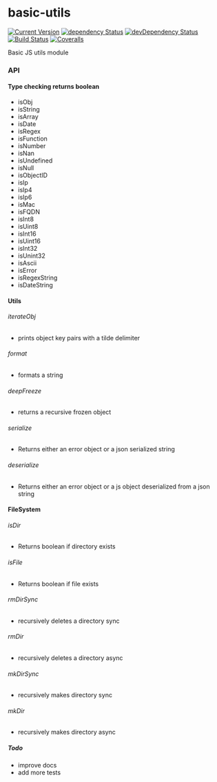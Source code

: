 # basic-utils

[![Current Version](https://img.shields.io/npm/v/basic-utils.svg?maxAge=1000)](https://www.npmjs.org/package/basic-utils)
[![dependency Status](https://img.shields.io/david/simon-p-r/basic-utils.svg?maxAge=1000)](https://david-dm.org/simon-p-r/basic-utils)
[![devDependency Status](https://img.shields.io/david/dev/simon-p-r/basic-utils.svg?maxAge=1000)](https://david-dm.org/simon-p-r/basic-utils?type=dev)
[![Build Status](https://travis-ci.org/simon-p-r/basic-utils.svg?branch=master)](https://travis-ci.org/simon-p-r/basic-utils)
[![Coveralls](https://img.shields.io/coveralls/simon-p-r/basic-utils.svg?maxAge=1000)](https://coveralls.io/github/simon-p-r/basic-utils)

Basic JS utils module

### API

#### Type checking returns boolean

 - isObj
 - isString
 - isArray
 - isDate
 - isRegex
 - isFunction
 - isNumber
 - isNan
 - isUndefined
 - isNull
 - isObjectID
 - isIp
 - isIp4
 - isIp6
 - isMac
 - isFQDN
 - isInt8
 - isUint8
 - isInt16
 - isUint16
 - isInt32
 - isUnint32
 - isAscii
 - isError
 - isRegexString
 - isDateString


#### Utils

###### iterateObj

   - prints object key pairs with a tilde delimiter

###### format

   - formats a string

###### deepFreeze

   - returns a recursive frozen object

###### serialize

  - Returns either an error object or a json serialized string

###### deserialize

  - Returns either an error object or a js object deserialized from a json string

#### FileSystem

###### isDir

  - Returns boolean if directory exists

###### isFile

  - Returns boolean if file exists

###### rmDirSync

 - recursively deletes a directory sync

###### rmDir

 - recursively deletes a directory async

###### mkDirSync

 - recursively makes directory sync

###### mkDir
 - recursively makes directory async


##### Todo

 - improve docs
 - add more tests
